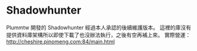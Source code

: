 # Shadowhunter
Plummtw 開發的 Shadowhunter 經過本人承認的後續維護版本。
這裡的庫沒有提供資料庫架構所以即使下載了也沒辦法執行，之後有空再補上來。
實際營運：http://cheshire.pinomeng.com:84/main.html
